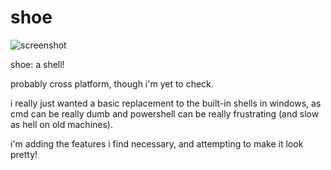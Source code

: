 # shoe
![screenshot](https://github.com/user-attachments/assets/87c1b770-8eb8-4997-86e2-d89bf245c446)

shoe: a shell!

probably cross platform, though i'm yet to check.

i really just wanted a basic replacement to the built-in shells in windows, as cmd can be really dumb and powershell can be really frustrating (and slow as hell on old machines).

i'm adding the features i find necessary, and attempting to make it look pretty!
